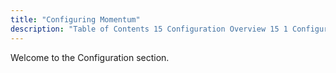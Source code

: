 ```yaml
---
title: "Configuring Momentum"
description: "Table of Contents 15 Configuration Overview 15 1 Configuration Files 15 2 Configuration Options 15 3 Configuration Scopes and Fallback 15 4 Listeners 15 5 Modules 15 6 ecelerity conf File 16 Cluster specific Configuration 16 1 Cluster specific Configuration Files 16 2 eccluster conf File 16 3 ecelerity cluster..."
---
```


Welcome to the Configuration section. 
